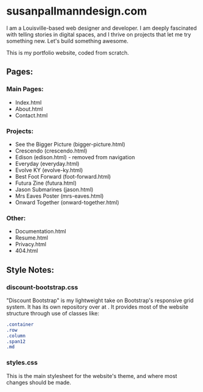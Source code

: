 # susanpallmanndesign.com
I am a Louisville-based web designer and developer. I am deeply fascinated with telling stories in digital spaces, and I thrive on projects that let me try something new. Let's build something awesome.

This is my portfolio website, coded from scratch.

## Pages:
### Main Pages:
* Index.html
* About.html
* Contact.html

### Projects:
* See the Bigger Picture (bigger-picture.html)
* Crescendo (crescendo.html)
* Edison (edison.html) - removed from navigation
* Everyday (everyday.html)
* Evolve KY (evolve-ky.html)
* Best Foot Forward (foot-forward.html)
* Futura Zine (futura.html)
* Jason Submarines (jason.html)
* Mrs Eaves Poster (mrs-eaves.html)
* Onward Together (onward-together.html)

### Other:
* Documentation.html
* Resume.html
* Privacy.html
* 404.html

## Style Notes:
### discount-bootstrap.css
"Discount Bootstrap" is my lightweight take on Bootstrap's responsive grid system. It has its own repository over at <url>. It provides most of the website structure through use of classes like:
  ```css
  .container
  .row
  .column
  .span12
  .md
  ```

### styles.css
This is the main stylesheet for the website's theme, and where most changes should be made.
